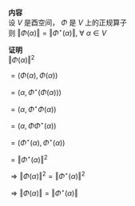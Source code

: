 **内容**    
设 $V$ 是酉空间， $\Phi$ 是 $V$ 上的正规算子    
则 $\Vert\Phi(\alpha)\Vert=\Vert\Phi^\star(\alpha)\Vert,\ \forall\ \alpha\in V$     
    
**证明**    
 $\Vert\Phi(\alpha)\Vert^2$     
    
 $=(\Phi(\alpha),\Phi(\alpha))$     
    
 $=(\alpha,\Phi^\star(\Phi(\alpha)))$     
    
 $=(\alpha,\Phi^\star\Phi(\alpha))$     
    
 $=(\alpha,\Phi\Phi^\star(\alpha))$     
    
 $=(\Phi^\star(\alpha),\Phi^\star(\alpha))$     
    
 $=\Vert\Phi^\star(\alpha)\Vert^2$     
    
 $\Rightarrow\Vert\Phi(\alpha)\Vert^2=\Vert\Phi^\star(\alpha)\Vert^2$     
    
 $\Rightarrow\Vert\Phi(\alpha)\Vert=\Vert\Phi^\star(\alpha)\Vert$     
